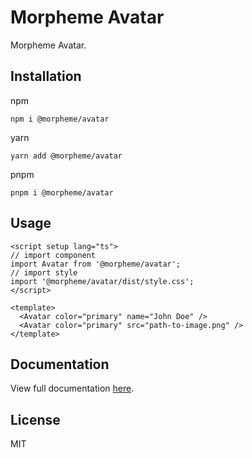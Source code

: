 # Morpheme Avatar

Morpheme Avatar.

## Installation

npm

```
npm i @morpheme/avatar
```

yarn

```
yarn add @morpheme/avatar
```

pnpm

```
pnpm i @morpheme/avatar
```

## Usage

```vue
<script setup lang="ts">
// import component
import Avatar from '@morpheme/avatar';
// import style
import '@morpheme/avatar/dist/style.css';
</script>

<template>
  <Avatar color="primary" name="John Doe" />
  <Avatar color="primary" src="path-to-image.png" />
</template>
```

## Documentation

View full documentation [here](https://gits-ui.web.app/?path=/story/components-avatar--variants).

## License

MIT
